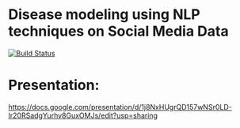 # Disease modeling using NLP techniques on Social Media Data

[![Build Status](https://travis-ci.org/quinngroup/sm_w2v.svg?branch=master)](https://travis-ci.org/quinngroup/sm_w2v)


# Presentation:

https://docs.google.com/presentation/d/1j8NxHUgrQD157wNSr0LD-Ir20RSadgYurhv8GuxOMJs/edit?usp=sharing
